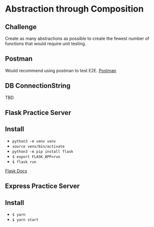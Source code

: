 # Abstraction through Composition

## Challenge
Create as many abstractions as possible to create the fewest number of functions
that would require unit testing.

## Postman
Would recommend using postman to test E2E.
[Postman](https://www.postman.com/)

## DB ConnectionString
TBD

## Flask Practice Server

## Install
- `python3 -m venv venv`
- `source venv/bin/activate`
- `python3 -m pip install flask`
- `$ export FLASK_APP=run`
- `$ flask run`

[Flask Docs](https://flask.palletsprojects.com/en/2.0.x/quickstart/)

## Express Practice Server

## Install
- `$ yarn`
- `$ yarn start`
